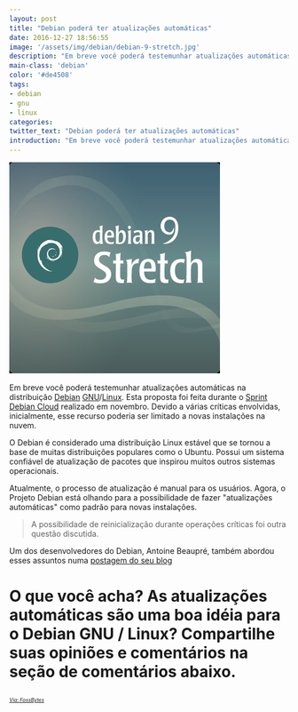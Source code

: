 ```yaml
---
layout: post
title: "Debian poderá ter atualizações automáticas"
date: 2016-12-27 18:56:55
image: '/assets/img/debian/debian-9-stretch.jpg'
description: "Em breve você poderá testemunhar atualizações automáticas na distribuição Debian GNU/Linux."
main-class: 'debian'
color: '#de4508'
tags:
- debian
- gnu
- linux
categories:
twitter_text: "Debian poderá ter atualizações automáticas"
introduction: "Em breve você poderá testemunhar atualizações automáticas na distribuição Debian GNU/Linux."
---
```


![Blog Linux Terminal Root Debian](/assets/img/debian/debian-9-stretch.jpg "Blog Linux Terminal Root Debian")

Em breve você poderá testemunhar atualizações automáticas na distribuição [Debian](http://terminalroot.com.br/tags/#debian) [GNU](http://terminalroot.com.br/tags/#gnu)/[Linux](http://terminalroot.com.br/tags/#linux). Esta proposta foi feita durante o [Sprint Debian Cloud](https://lists.debian.org/debian-devel/2016/11/msg00117.html) realizado em novembro. Devido a várias críticas envolvidas, inicialmente, esse recurso poderia ser limitado a novas instalações na nuvem.


O Debian é considerado uma distribuição Linux estável que se tornou a base de muitas distribuições populares como o Ubuntu. Possui um sistema confiável de atualização de pacotes que inspirou muitos outros sistemas operacionais.


Atualmente, o processo de atualização é manual para os usuários. Agora, o Projeto Debian está olhando para a possibilidade de fazer "atualizações automáticas" como padrão para novas instalações.


> A possibilidade de reinicialização durante operações críticas foi outra questão discutida.


Um dos desenvolvedores do Debian, Antoine Beaupré, também abordou esses assuntos numa [postagem do seu blog](https://lwn.net/Articles/709201/)

# O que você acha? As atualizações automáticas são uma boa idéia para o Debian GNU / Linux? Compartilhe suas opiniões e comentários na seção de comentários abaixo.

<sub style="font-size: 9px;"><i><a href="https://fossbytes.com/debian-gnu-linux-considering-automatic-upgrades/">Via: FossBytes</a></i></sub>
